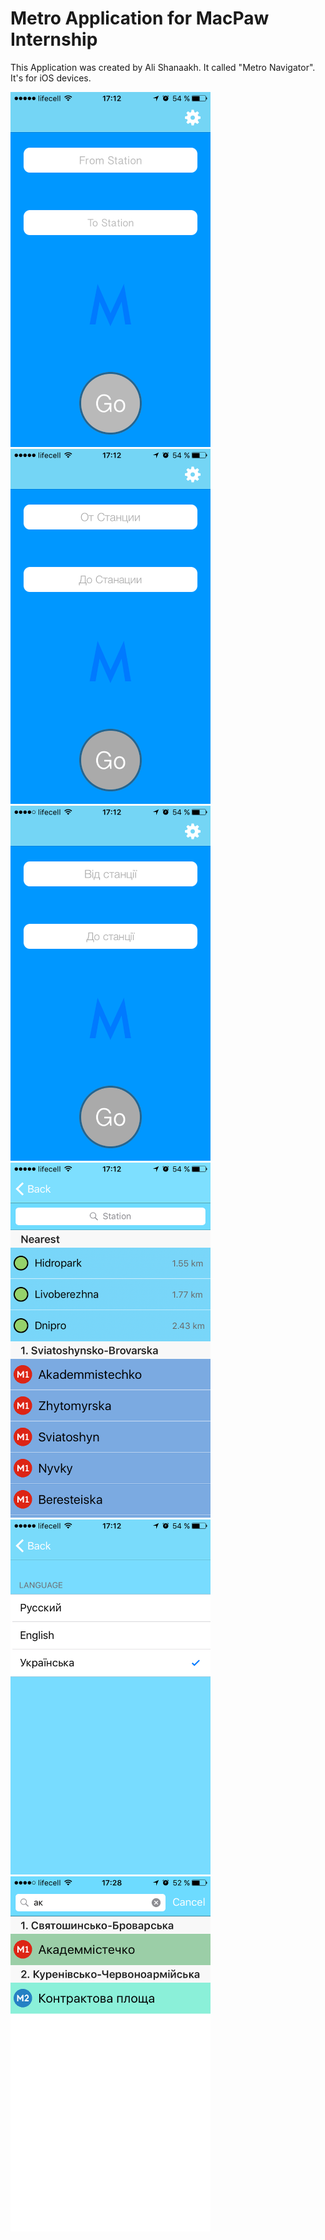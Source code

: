 <h1>Metro Application for MacPaw Internship</h1>

<p> 
This Application was created by Ali Shanaakh. It called "Metro Navigator".
It's for iOS devices.
</p>

<div width="500px" height="300px" bgcolor="gray"> 
    <img src="resource/eng.png" alt="Main window" width="320px" height="568px" >
    <img src="resource/rus.png" alt="Main window" width="320px" height="568px" >
    <img src="resource/ua.png" alt="Main window" width="320px" height="568px" >
    <img src="resource/choose1.png" alt="Choosing Station" width="320px" height="568px" >
    <img src="resource/lang.png" alt="Settings" width="320px" height="568px" >
    <img src="resource/search.png" alt="Serach Station" width="320px" height="568px" >
</div>
